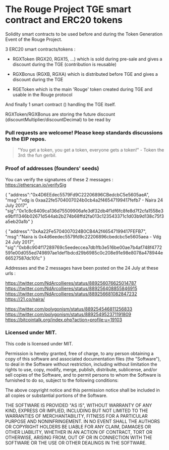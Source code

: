 #  The Rouge Project TGE smart contract and ERC20 tokens 

Solidity smart contracts to be used before and during the Token Generation Event of the Rouge Project.

3 ERC20 smart contracts/tokens :

   - RGXToken (RGX20, RGX15, ...) which is sold during pre-sale and gives a discount during the TGE (contribution is reusable)

   - RGXBonus (RGXB, RGXA) which is distributed before TGE and gives a discount during the TGE

   - RGEToken which is the main 'Rouge' token created during TGE and usable in the Rouge protocol

And finally 1 smart contract () handling the TGE itself.

RGXToken/RGXBonus are storing the future discount (discountMultiplier/discountDecimal) to be read by 

### Pull requests are welcome! Please keep standards discussions to the EIP repos.

> "You get a token, you get a token, everyone gets a token!" - Token the 3rd: the fun gerbil.  


### Proof of addresses (founders' seeds)

You can verify the signatures of these 2 messages : https://etherscan.io/verifySig

{
 "address":"0x4D6EEdec5579Fd9C22206896CBedcbC5e5605aeA",
 "msg":"vdg is 0xaa22fe5704007024b0cb4a2f46547199417fefb7 - Naira 24 July 2017",
 "sig":"0x1c8c6409ca136d75509906afe3df32db4f1df6fc8fe8d7f2cfa1558e3e9bf11346b02671d544ab2b274b68ffd2fa013c123543371c1d03b9d138c75f3a5eb20a1b"
}

{
 "address":"0xAa22Fe5704007024B0CB4A2f46547199417FEFB7",
 "msg":"Naira is 0x4d6eedec5579fd9c22206896cbedcbc5e5605aea - Vdg 24 July 2017",
 "sig":"0xb8c904f17289769c5eedeccea7db1fb3e516be00ae7b4af748f4772591e00d055ed749897ae1def1bdcd29b6985c0c208e91e98e8078a478944e66527587dc101c"
}

Addresses and the 2 messages have been posted on the 24 July at these urls :

https://twitter.com/NdArcollieres/status/889256076625014787
https://twitter.com/NdArcollieres/status/889256408855846915
https://twitter.com/NdArcollieres/status/889256681082847232
https://21.co/naira/

https://twitter.com/polygonism/status/889254546811256833
https://twitter.com/polygonism/status/889254952371191809
https://bitcointalk.org/index.php?action=profile;u=19103


### Licensed under MIT.  

This code is licensed under MIT.

Permission is hereby granted, free of charge, to any person obtaining a copy of this software and associated documentation files (the "Software"), to deal in the Software without restriction, including without limitation the rights to use, copy, modify, merge, publish, distribute, sublicense, and/or sell copies of the Software, and to permit persons to whom the Software is furnished to do so, subject to the following conditions:

The above copyright notice and this permission notice shall be included in all copies or substantial portions of the Software.

THE SOFTWARE IS PROVIDED "AS IS", WITHOUT WARRANTY OF ANY KIND, EXPRESS OR IMPLIED, INCLUDING BUT NOT LIMITED TO THE WARRANTIES OF MERCHANTABILITY, FITNESS FOR A PARTICULAR PURPOSE AND NONINFRINGEMENT. IN NO EVENT SHALL THE AUTHORS OR COPYRIGHT HOLDERS BE LIABLE FOR ANY CLAIM, DAMAGES OR OTHER LIABILITY, WHETHER IN AN ACTION OF CONTRACT, TORT OR OTHERWISE, ARISING FROM, OUT OF OR IN CONNECTION WITH THE SOFTWARE OR THE USE OR OTHER DEALINGS IN THE SOFTWARE.
